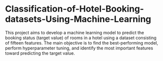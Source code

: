 # Classification-of-Hotel-Booking-datasets-Using-Machine-Learning
This project aims to develop a machine learning model to predict the booking status (target value) of rooms in a hotel using a dataset consisting of fifteen features. The main objective is to find the best-performing model, perform hyperparameter tuning, and identify the most important features toward predicting the target value.
